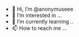 - 👋 Hi, I’m @anonymuseee
- 👀 I’m interested in ...
- 🌱 I’m currently learning ..
- 📫 How to reach me ...

<!---
anonymuseee/anonymuseee is a ✨ special ✨ repository because its `README.md` (this file) appears on your GitHub profile.
You can click the Preview link to take a look at your changes.
--->

